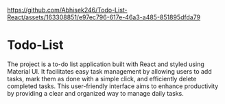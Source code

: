 

https://github.com/Abhisek246/Todo-List-React/assets/163308851/e97ec796-617e-46a3-a485-851895dfda79

# Todo-List

The project is a to-do list application built with React and styled using Material UI. It facilitates easy task management by allowing users to add tasks, mark them as done with a simple click, and efficiently delete completed tasks. This user-friendly interface aims to enhance productivity by providing a clear and organized way to manage daily tasks.
